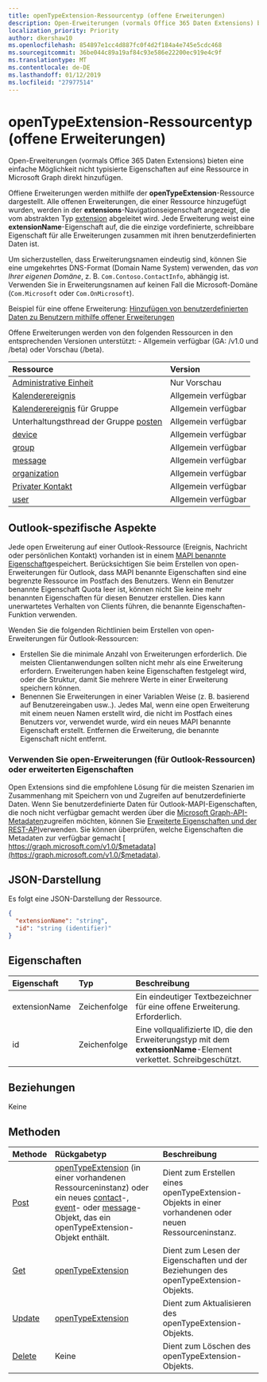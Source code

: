 ```yaml
---
title: openTypeExtension-Ressourcentyp (offene Erweiterungen)
description: Open-Erweiterungen (vormals Office 365 Daten Extensions) bieten eine einfache Möglichkeit nicht typisierte Eigenschaften auf eine Ressource in Microsoft Graph direkt hinzufügen.
localization_priority: Priority
author: dkershaw10
ms.openlocfilehash: 854897e1cc4d887fc0f4d2f184a4e745e5cdc468
ms.sourcegitcommit: 36be044c89a19af84c93e586e22200ec919e4c9f
ms.translationtype: MT
ms.contentlocale: de-DE
ms.lasthandoff: 01/12/2019
ms.locfileid: "27977514"
---
```

# <a name="opentypeextension-resource-type-open-extensions"></a>openTypeExtension-Ressourcentyp (offene Erweiterungen)

Open-Erweiterungen (vormals Office 365 Daten Extensions) bieten eine einfache Möglichkeit nicht typisierte Eigenschaften auf eine Ressource in Microsoft Graph direkt hinzufügen.

Offiene Erweiterungen werden mithilfe der **openTypeExtension**-Ressource dargestellt. Alle offenen Erweiterungen, die einer Ressource hinzugefügt wurden, werden in der **extensions**-Navigationseigenschaft angezeigt, die vom abstrakten Typ [extension](extension.md) abgeleitet wird. Jede Erweiterung weist eine **extensionName**-Eigenschaft auf, die die einzige vordefinierte, schreibbare Eigenschaft für alle Erweiterungen zusammen mit ihren benutzerdefinierten Daten ist.

Um sicherzustellen, dass Erweiterungsnamen eindeutig sind, können Sie eine umgekehrtes DNS-Format (Domain Name System) verwenden, das _von Ihrer eigenen Domäne_, z. B. `Com.Contoso.ContactInfo`, abhängig ist. Verwenden Sie in Erweiterungsnamen auf keinen Fall die Microsoft-Domäne (`Com.Microsoft` oder `Com.OnMicrosoft`).

Beispiel für eine offene Erweiterung: [Hinzufügen von benutzerdefinierten Daten zu Benutzern mithilfe offener Erweiterungen](/graph/extensibility-open-users)

Offene Erweiterungen werden von den folgenden Ressourcen in den entsprechenden Versionen unterstützt: - Allgemein verfügbar (GA: /v1.0 und /beta) oder Vorschau (/beta).

|Ressource |Version |
|:---------------|:-------|
| [Administrative Einheit](/graph/api/resources/administrativeunit?view=graph-rest-beta)  | Nur Vorschau |
| [Kalenderereignis](event.md) | Allgemein verfügbar |
| [Kalenderereignis](event.md) für Gruppe | Allgemein verfügbar |
| Unterhaltungsthread der Gruppe [posten](post.md) | Allgemein verfügbar |
| [device](device.md) | Allgemein verfügbar |
| [group](group.md) | Allgemein verfügbar |
| [message](message.md) | Allgemein verfügbar |
| [organization](organization.md) | Allgemein verfügbar |
| [Privater Kontakt](contact.md) | Allgemein verfügbar |
| [user](user.md) | Allgemein verfügbar |

## <a name="outlook-specific-considerations"></a>Outlook-spezifische Aspekte

Jede open Erweiterung auf einer Outlook-Ressource (Ereignis, Nachricht oder persönlichen Kontakt) vorhanden ist in einem [MAPI benannte Eigenschaft](https://msdn.microsoft.com/library/cc765864(v=office.15).aspx)gespeichert. Berücksichtigen Sie beim Erstellen von open-Erweiterungen für Outlook, dass MAPI benannte Eigenschaften sind eine begrenzte Ressource im Postfach des Benutzers. Wenn ein Benutzer benannte Eigenschaft Quota leer ist, können nicht Sie keine mehr benannten Eigenschaften für diesen Benutzer erstellen. Dies kann unerwartetes Verhalten von Clients führen, die benannte Eigenschaften-Funktion verwenden.

Wenden Sie die folgenden Richtlinien beim Erstellen von open-Erweiterungen für Outlook-Ressourcen:

- Erstellen Sie die minimale Anzahl von Erweiterungen erforderlich. Die meisten Clientanwendungen sollten nicht mehr als eine Erweiterung erfordern. Erweiterungen haben keine Eigenschaften festgelegt wird, oder die Struktur, damit Sie mehrere Werte in einer Erweiterung speichern können.
- Benennen Sie Erweiterungen in einer Variablen Weise (z. B. basierend auf Benutzereingaben usw..). Jedes Mal, wenn eine open Erweiterung mit einem neuen Namen erstellt wird, die nicht im Postfach eines Benutzers vor, verwendet wurde, wird ein neues MAPI benannte Eigenschaft erstellt. Entfernen die Erweiterung, die benannte Eigenschaft nicht entfernt.

### <a name="use-open-extensions-for-outlook-resources-or-extended-properties"></a>Verwenden Sie open-Erweiterungen (für Outlook-Ressourcen) oder erweiterten Eigenschaften

Open Extensions sind die empfohlene Lösung für die meisten Szenarien im Zusammenhang mit Speichern von und Zugreifen auf benutzerdefinierte Daten. Wenn Sie benutzerdefinierte Daten für Outlook-MAPI-Eigenschaften, die noch nicht verfügbar gemacht werden über die [Microsoft Graph-API-Metadaten](https://developer.microsoft.com/graph/docs/overview/call_api)zugreifen möchten, können Sie [Erweiterte Eigenschaften und der REST-API](extended-properties-overview.md)verwenden. Sie können überprüfen, welche Eigenschaften die Metadaten zur verfügbar gemacht [ https://graph.microsoft.com/v1.0/$metadata](https://graph.microsoft.com/v1.0/$metadata).

## <a name="json-representation"></a>JSON-Darstellung

Es folgt eine JSON-Darstellung der Ressource.

<!--{
  "blockType": "resource",
  "openType": true,
  "optionalProperties": [],
  "baseType": "microsoft.graph.extension",
  "@odata.type": "microsoft.graph.openTypeExtension"
}-->

```json
{
  "extensionName": "string",
  "id": "string (identifier)"
}

```

## <a name="properties"></a>Eigenschaften

|Eigenschaft | Typ | Beschreibung |
|:---------------|:--------|:----------|
|extensionName|Zeichenfolge|Ein eindeutiger Textbezeichner für eine offene Erweiterung. Erforderlich.|
|id|Zeichenfolge| Eine vollqualifizierte ID, die den Erweiterungstyp mit dem **extensionName**-Element verkettet. Schreibgeschützt.|

## <a name="relationships"></a>Beziehungen

Keine

## <a name="methods"></a>Methoden

|Methode | Rückgabetyp | Beschreibung |
|:---------------|:--------|:----------|
|[Post](../api/opentypeextension-post-opentypeextension.md) | [openTypeExtension](opentypeextension.md) (in einer vorhandenen Ressourceninstanz) oder ein neues [contact](../resources/contact.md)-, [event](../resources/event.md)- oder [message](../resources/message.md)-Objekt, das ein openTypeExtension-Objekt enthält. | Dient zum Erstellen eines openTypeExtension-Objekts in einer vorhandenen oder neuen Ressourceninstanz.|
|[Get](../api/opentypeextension-get.md) | [openTypeExtension](opentypeextension.md) |Dient zum Lesen der Eigenschaften und der Beziehungen des openTypeExtension-Objekts.|
|[Update](../api/opentypeextension-update.md) | [openTypeExtension](opentypeextension.md) |Dient zum Aktualisieren des openTypeExtension-Objekts. |
|[Delete](../api/opentypeextension-delete.md) | Keine |Dient zum Löschen des openTypeExtension-Objekts. |

<!-- uuid: 8fcb5dbc-d5aa-4681-8e31-b001d5168d79
2015-10-25 14:57:30 UTC -->
<!-- {
  "type": "#page.annotation",
  "description": "openTypeExtension resource",
  "keywords": "",
  "section": "documentation",
  "tocPath": ""
}-->
